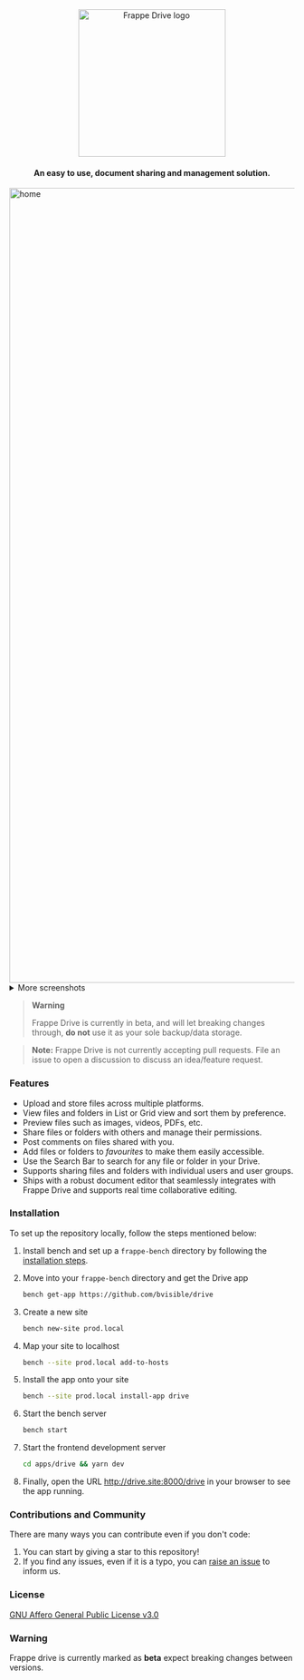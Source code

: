 <div align="center" markdown="1">

<picture>
  <source 
   media="(prefers-color-scheme: dark)" 
   srcset=".github/logo_dark.svg">
  <img
   width="260"
   alt="Frappe Drive logo" 
   src=".github/logo_light.svg">
</picture>

#### **An easy to use, document sharing and management solution.**

</div>

<img width="1402" alt="home" src="./.github/grid.png">

<details>

<summary>More screenshots</summary>

<p>&nbsp;</p>

<img width="1402" alt="search" src="./.github/list.png">

<p>&nbsp;</p>

<img width="1402" alt="upload" src="./.github/grid_context.png">

<p>&nbsp;</p>

<img width="1402" alt="share" src="./.github/share_menu.png">

<p>&nbsp;</p>

<img width="1402" alt="file-preview" src="./.github/file_preview.png">

<p>&nbsp;</p>

<img width="1402" alt="file-preview" src="./.github/text_editor.png">

<p>&nbsp;</p>

<img width="1402" alt="file-preview" src="./.github/text_editor_realtime.png">

</details>

> **Warning**
>
> Frappe Drive is currently in beta, and will let breaking changes through, **do not** use it as your sole backup/data storage.

> **Note:** Frappe Drive is not currently accepting pull requests. File an issue to open a discussion to discuss an idea/feature request.

### Features

- Upload and store files across multiple platforms.
- View files and folders in List or Grid view and sort them by preference.
- Preview files such as images, videos, PDFs, etc.
- Share files or folders with others and manage their permissions.
- Post comments on files shared with you.
- Add files or folders to _favourites_ to make them easily accessible.
- Use the Search Bar to search for any file or folder in your Drive.
- Supports sharing files and folders with individual users and user groups.
- Ships with a robust document editor that seamlessly integrates with Frappe Drive and supports real time collaborative editing.

### Installation

To set up the repository locally, follow the steps mentioned below:

1. Install bench and set up a `frappe-bench` directory by following the [installation steps](https://frappeframework.com/docs/user/en/installation).

1. Move into your `frappe-bench` directory and get the Drive app
   ```sh
   bench get-app https://github.com/bvisible/drive
   ```
1. Create a new site

   ```sh
   bench new-site prod.local
   ```

1. Map your site to localhost

   ```sh
   bench --site prod.local add-to-hosts
   ```

1. Install the app onto your site

   ```sh
   bench --site prod.local install-app drive
   ```

1. Start the bench server

   ```sh
   bench start
   ```

1. Start the frontend development server

   ```sh
   cd apps/drive && yarn dev
   ```

1. Finally, open the URL http://drive.site:8000/drive in your browser to see the app running.

### Contributions and Community

There are many ways you can contribute even if you don't code:

1. You can start by giving a star to this repository!
1. If you find any issues, even if it is a typo, you can [raise an issue](https://github.com/frappe/drive/issues/new) to inform us.
<!-- If you want to contribute code then you can fork this repo, make changes and raise a PR. ([see how to](https://docs.github.com/en/pull-requests/collaborating-with-pull-requests/proposing-changes-to-your-work-with-pull-requests/creating-a-pull-request-from-a-fork)) -->

### License

[GNU Affero General Public License v3.0](LICENSE)

### Warning

Frappe drive is currently marked as **beta** expect breaking changes between versions.

<!-- # Docker

This guide provides step-by-step instructions to install the project using Docker via VS Code Remote Containers extension.

## Prerequisites

Before you begin, make sure you have the following prerequisites installed on your system:

1. [Docker](https://docs.docker.com/get-docker/)
2. [Docker Compose](https://docs.docker.com/compose/install/)
3. User added to docker group
   ```shell
   sudo usermod -aG docker $USER
   ```
4. [VS Code Remote - Containers extension](https://marketplace.visualstudio.com/items?itemName=ms-vscode-remote.remote-containers)

### Step 1: Cloning frappe_docker repo

```shell
git clone https://github.com/frappe/frappe_docker.git
cd frappe_docker
```

### Step 2: Copy example devcontainer config from devcontainer-example to .devcontainer

Note:

Feel free to explore the files within devcontainer-example and make changes to the same, be that exposing DB ports or mount desired additional volumes.

```shell
cp -R devcontainer-example .devcontainer
```

### Step 3: Copy example VS Code config for devcontainer from development/vscode-example to development/.vscode.

This will set up basic configuration for debugging.

```shell
cp -R development/vscode-example development/.vscode
```

### Step 4: Open frappe_docker folder in VS Code(After the extensions are installed).

```shell
code .
```

Note:

The development directory is ignored by git.
It is mounted and available inside the container. Create all your benches (installations of bench, the tool that manages frappe) inside this directory.

### Step 5: Setup Bench

Run the following commands in the terminal inside the container. You might need to create a new terminal in VSCode.

```shell
# Use default environments
bench init --skip-redis-config-generation --frappe-branch version-14 frappe-bench
# Or set environment versions explicitly
nvm use v16
PYENV_VERSION=3.10.5 bench init --skip-redis-config-generation --frappe-branch version-14 frappe-bench

cd frappe-bench

```

### Step 6: Setup hosts

We need to tell bench to use the right containers instead of localhost. Run the following commands inside the container:

```shell
bench set-config -g db_host mariadb
bench set-config -g redis_cache redis://redis-cache:6379
bench set-config -g redis_queue redis://redis-queue:6379
bench set-config -g redis_socketio redis://redis-socketio:6379
```

For any reason the above commands fail, set the values in `common_site_config.json` manually.

```json
{
  "db_host": "mariadb",
  "redis_cache": "redis://redis-cache:6379",
  "redis_queue": "redis://redis-queue:6379",
  "redis_socketio": "redis://redis-socketio:6379"
}
```

### Step 7: Create a new site

Note: `sitename` must end with` .localhost` for trying deployments locally.

for example:

```shell
bench new-site mydrive.localhost --no-mariadb-socket
```

The same command can be run non-interactively as well:

```shell
bench new-site mydrive.localhost --mariadb-root-password 123 --admin-password admin --no-mariadb-socket
```

### Step 8: Set bench in developer mode on the new site

```shell
bench --site mydrive.localhost set-config developer_mode 1
bench --site mydrive.localhost clear-cache
```

### Step 9: Set current site

```shell
bench use mydrive.localhost
```

### Step 10: Install the Drive app onto the site created

```shell
bench get-app https://github.com/frappe/drive

bench --site mydrive.localhost install-app drive
```

### Step 11: Start Bench

Execute the following command from the `frappe-bench` directory.

```shell
bench start
```

### Step 12: Start the frontend development server

You are all set now :)

```shell
cd apps/drive && yarn dev
```

Finally, open the URL http://mydrive.localhost:8000/drive in your browser to see the app running.
 -->
